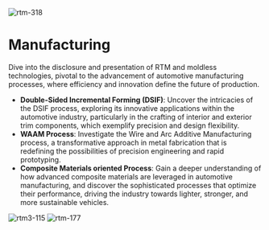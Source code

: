 ![rtm-318](https://github.com/user-attachments/assets/dc3d9190-d3b7-45aa-8db4-21b286f05c60)
# Manufacturing

Dive into the disclosure and presentation of RTM and moldless technologies, pivotal to the advancement of automotive manufacturing processes, where efficiency and innovation define the future of production.
- **Double-Sided Incremental Forming (DSIF)**: Uncover the intricacies of the DSIF process, exploring its innovative applications within the automotive industry, particularly in the crafting of interior and exterior trim components, which exemplify precision and design flexibility.
- **WAAM Process**: Investigate the Wire and Arc Additive Manufacturing process, a transformative approach in metal fabrication that is redefining the possibilities of precision engineering and rapid prototyping.
- **Composite Materials oriented Process**: Gain a deeper understanding of how advanced composite materials are leveraged in automotive manufacturing, and discover the sophisticated processes that optimize their performance, driving the industry towards lighter, stronger, and more sustainable vehicles.
&nbsp;

![rtm3-115](https://github.com/user-attachments/assets/6162079a-42db-4188-b3a6-5dc1a0000d3e)
![rtm-177](https://github.com/user-attachments/assets/abf0aaf4-2be8-4f31-b3b4-92f970829a77)
